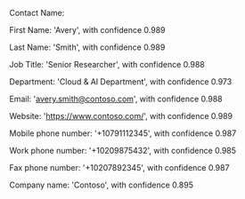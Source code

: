 Contact Name:

First Name: 'Avery', with confidence 0.989

Last Name: 'Smith', with confidence 0.989

Job Title: 'Senior Researcher', with confidence 0.988

Department: 'Cloud & Al Department', with confidence 0.973

Email: 'avery.smith@contoso.com', with confidence 0.988

Website: 'https://www.contoso.com/', with confidence 0.989

Mobile phone number: '+10791112345', with confidence 0.987

Work phone number: '+10209875432', with confidence 0.985

Fax phone number: '+10207892345', with confidence 0.987

Company name: 'Contoso', with confidence 0.895
